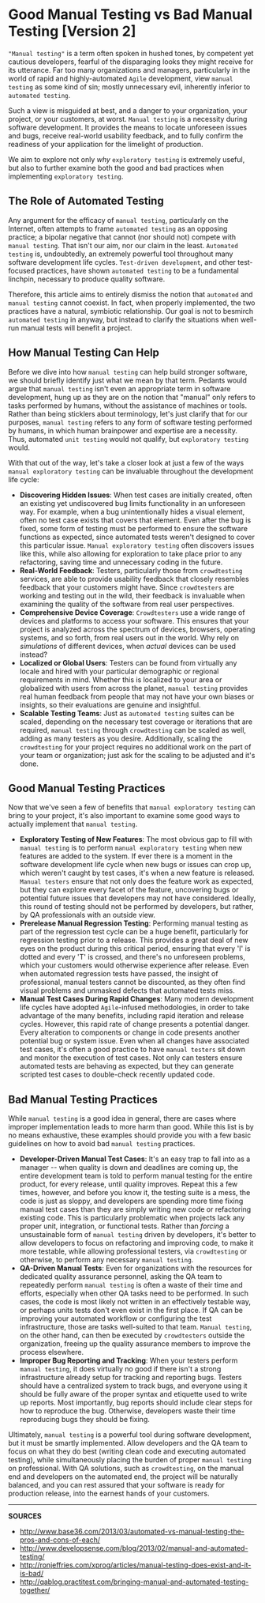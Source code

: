 # Good Manual Testing vs Bad Manual Testing [Version 2]

`"Manual testing"` is a term often spoken in hushed tones, by competent yet cautious developers, fearful of the disparaging looks they might receive for its utterance.  Far too many organizations and managers, particularly in the world of rapid and highly-automated `Agile` development, view `manual testing` as some kind of sin; mostly unnecessary evil, inherently inferior to `automated testing`.

Such a view is misguided at best, and a danger to your organization, your project, or your customers, at worst.  `Manual testing` is a necessity during software development.  It provides the means to locate unforeseen issues and bugs, receive real-world usability feedback, and to fully confirm the readiness of your application for the limelight of production.

We aim to explore not only _why_ `exploratory testing` is extremely useful, but also to further examine both the good and bad practices when implementing `exploratory testing`.

## The Role of Automated Testing

Any argument for the efficacy of `manual testing`, particularly on the Internet, often attempts to frame `automated testing` as an opposing practice; a bipolar negative that cannot (nor should not) compete with `manual testing`.  That isn't our aim, nor our claim in the least.  `Automated testing` is, undoubtedly, an extremely powerful tool throughout many software development life cycles.  `Test-driven development`, and other test-focused practices, have shown `automated testing` to be a fundamental linchpin, necessary to produce quality software.

Therefore, this article aims to entirely dismiss the notion that `automated` and `manual testing` cannot coexist.  In fact, when properly implemented, the two practices have a natural, symbiotic relationship.  Our goal is not to besmirch `automated testing` in anyway, but instead to clarify the situations when well-run manual tests will benefit a project.

## How Manual Testing Can Help

Before we dive into how `manual testing` can help build stronger software, we should briefly identify just what we mean by that term.  Pedants would argue that `manual testing` isn't even an appropriate term in software development, hung up as they are on the notion that "manual" only refers to tasks performed by humans, without the assistance of machines or tools.  Rather than being sticklers about terminology, let's just clarify that for our purposes, `manual testing` refers to any form of software testing performed by humans, in which human brainpower and expertise are a necessity.  Thus, automated `unit testing` would not qualify, but `exploratory testing` would.

With that out of the way, let's take a closer look at just a few of the ways `manual exploratory testing` can be invaluable throughout the development life cycle:

- **Discovering Hidden Issues**: When test cases are initially created, often an existing yet undiscovered bug limits functionality in an unforeseen way.  For example, when a bug unintentionally hides a visual element, often no test case exists that covers that element.  Even after the bug is fixed, some form of testing must be performed to ensure the software functions as expected, since automated tests weren't designed to cover this particular issue.  `Manual exploratory testing` often discovers issues like this, while also allowing for exploration to take place prior to any refactoring, saving time and unnecessary coding in the future.
- **Real-World Feedback**: Testers, particularly those from `crowdtesting` services, are able to provide usability feedback that closely resembles feedback that your customers might have.  Since `crowdtesters` are working and testing out in the wild, their feedback is invaluable when examining the quality of the software from real user perspectives.
- **Comprehensive Device Coverage**: `Crowdtesters` use a wide range of devices and platforms to access your software.  This ensures that your project is analyzed across the spectrum of devices, browsers, operating systems, and so forth, from real users out in the world.  Why rely on _simulations_ of different devices, when _actual_ devices can be used instead?
- **Localized or Global Users**: Testers can be found from virtually any locale and hired with your particular demographic or regional requirements in mind.  Whether this is localized to your area or globalized with users from across the planet, `manual testing` provides real human feedback from people that may not have your own biases or insights, so their evaluations are genuine and insightful.
- **Scalable Testing Teams**: Just as `automated testing` suites can be scaled, depending on the necessary test coverage or iterations that are required, `manual testing` through `crowdtesting` can be scaled as well, adding as many testers as you desire.  Additionally, scaling the `crowdtesting` for your project requires no additional work on the part of your team or organization; just ask for the scaling to be adjusted and it's done. 

## Good Manual Testing Practices

Now that we've seen a few of benefits that `manual exploratory testing` can bring to your project, it's also important to examine some good ways to actually implement that `manual testing`.

- **Exploratory Testing of New Features**: The most obvious gap to fill with `manual testing` is to perform `manual exploratory testing` when new features are added to the system.  If ever there is a moment in the software development life cycle when new bugs or issues can crop up, which weren't caught by test cases, it's when a new feature is released.  `Manual testers` ensure that not only does the feature work as expected, but they can explore every facet of the feature, uncovering bugs or potential future issues that developers may not have considered.  Ideally, this round of testing should not be performed by developers, but rather, by QA professionals with an outside view.
- **Prerelease Manual Regression Testing**: Performing manual testing as part of the regression test cycle can be a huge benefit, particularly for regression testing prior to a release.  This provides a great deal of new eyes on the product during this critical period, ensuring that every 'I' is dotted and every 'T' is crossed, and there's no unforeseen problems, which your customers would otherwise experience after release.  Even when automated regression tests have passed, the insight of professional, manual testers cannot be discounted, as they often find visual problems and unmasked defects that automated tests miss.
- **Manual Test Cases During Rapid Changes**: Many modern development life cycles have adopted `Agile`-infused methodologies, in order to take advantage of the many benefits, including rapid iteration and release cycles.  However, this rapid rate of change presents a potential danger.  Every alteration to components or change in code presents another potential bug or system issue.  Even when all changes have associated test cases, it's often a good practice to have `manual testers` sit down and monitor the execution of test cases.  Not only can testers ensure automated tests are behaving as expected, but they can generate scripted test cases to double-check recently updated code.

## Bad Manual Testing Practices

While `manual testing` is a good idea in general, there are cases where improper implementation leads to more harm than good.  While this list is by no means exhaustive, these examples should provide you with a few basic guidelines on how to avoid bad `manual testing` practices.

- **Developer-Driven Manual Test Cases**: It's an easy trap to fall into as a manager -- when quality is down and deadlines are coming up, the entire development team is told to perform manual testing for the entire product, for every release, until quality improves.  Repeat this a few times, however, and before you know it, the testing suite is a mess, the code is just as sloppy, and developers are spending more time fixing manual test cases than they are simply writing new code or refactoring existing code.  This is particularly problematic when projects lack any proper unit, integration, or functional tests.  Rather than _forcing_ a unsustainable form of `manual testing` driven by developers, it's better to allow developers to focus on refactoring and improving code, to make it more testable, while allowing professional testers, via `crowdtesting` or otherwise, to perform any necessary `manual testing`.
- **QA-Driven Manual Tests**: Even for organizations with the resources for dedicated quality assurance personnel, asking the QA team to repeatedly perform `manual testing` is often a waste of their time and efforts, especially when other QA tasks need to be performed.  In such cases, the code is most likely not written in an effectively testable way, or perhaps units tests don't even exist in the first place.  If QA can be improving your automated workflow or configuring the test infrastructure, those are tasks well-suited to that team.  `Manual testing`, on the other hand, can then be executed by `crowdtesters` outside the organization, freeing up the quality assurance members to improve the process elsewhere.
- **Improper Bug Reporting and Tracking**: When your testers perform `manual testing`, it does virtually no good if there isn't a strong infrastructure already setup for tracking and reporting bugs.  Testers should have a centralized system to track bugs, and everyone using it should be fully aware of the proper syntax and etiquette used to write up reports.  Most importantly, bug reports should include clear steps for how to reproduce the bug.  Otherwise, developers waste their time reproducing bugs they should be fixing.

Ultimately, `manual testing` is a powerful tool during software development, but it must be smartly implemented.  Allow developers and the QA team to focus on what they do best (writing clean code and executing automated testing), while simultaneously placing the burden of proper `manual testing` on professional.  With QA solutions, such as `crowdtesting`, on the manual end and developers on the automated end, the project will be naturally balanced, and you can rest assured that your software is ready for production release, into the earnest hands of your customers.

---

**SOURCES**

- http://www.base36.com/2013/03/automated-vs-manual-testing-the-pros-and-cons-of-each/
- http://www.developsense.com/blog/2013/02/manual-and-automated-testing/
- http://ronjeffries.com/xprog/articles/manual-testing-does-exist-and-it-is-bad/
- http://qablog.practitest.com/bringing-manual-and-automated-testing-together/